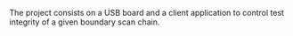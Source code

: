 The project consists on a USB board and a client application to control test integrity of a given boundary scan chain.